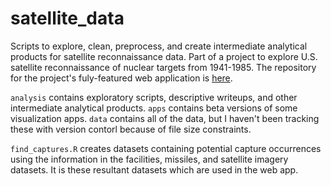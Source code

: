 # satellite_data
 
Scripts to explore, clean, preprocess, and create intermediate analytical products for satellite reconnaissance data. Part of a project to explore U.S. satellite reconnaissance of nuclear targets from 1941-1985. The repository for the project's fuly-featured web application is [here](https://github.com/tobyweed/recon_explorer).

`analysis` contains exploratory scripts, descriptive writeups, and other intermediate analytical products. `apps` contains beta versions of some visualization apps. `data` contains all of the data, but I haven't been tracking these with version contorl because of file size constraints.

`find_captures.R` creates datasets containing potential capture occurrences using the information in the facilities, missiles, and satellite imagery datasets. It is these resultant datasets which are used in the web app.
